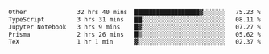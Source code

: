 <!--START_SECTION:waka-->

```txt
Other              32 hrs 40 mins  ██████████████████▓░░░░░░   75.23 %
TypeScript         3 hrs 31 mins   ██░░░░░░░░░░░░░░░░░░░░░░░   08.11 %
Jupyter Notebook   3 hrs 9 mins    █▓░░░░░░░░░░░░░░░░░░░░░░░   07.27 %
Prisma             2 hrs 26 mins   █▒░░░░░░░░░░░░░░░░░░░░░░░   05.62 %
TeX                1 hr 1 min      ▓░░░░░░░░░░░░░░░░░░░░░░░░   02.37 %
```

<!--END_SECTION:waka--> 
 
